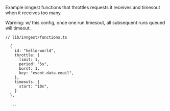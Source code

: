 Example inngest functions that throttles requests it receives and timesout when it receives too many.

Warning: w/ this config, once one run timesout, all subsequent runs queued will timeout.

```
// lib/inngest/functions.ts

  {
    id: "hello-world",
    throttle: {
      limit: 1,
      period: "5s",
      burst: 1,
      key: "event.data.email",
    },
    timeouts: {
      start: "10s",
    }
  },

  ...

```